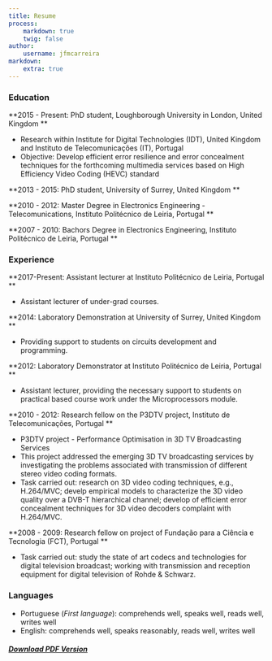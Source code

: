 ```yaml
---
title: Resume
process:
    markdown: true
    twig: false
author:
    username: jfmcarreira
markdown:
    extra: true
---
```


### **Education**

**2015 - Present: PhD student, Loughborough University in London, United Kingdom **
+ Research within Institute for Digital Technologies (IDT), United Kingdom and  Instituto de Telecomunicações (IT), Portugal
+ Objective: Develop efficient error resilience and error concealment techniques for the forthcoming multimedia services based on High Efficiency Video Coding (HEVC) standard

**2013 - 2015: PhD student, University of Surrey, United Kingdom **

**2010 - 2012: Master Degree in Electronics Engineering - Telecomunications, Instituto Politécnico de Leiria, Portugal **

**2007 - 2010: Bachors Degree in Electronics Engineering, Instituto Politécnico de Leiria, Portugal **



### **Experience**


**2017-Present: Assistant lecturer at Instituto Politécnico de Leiria, Portugal  **

+ Assistant lecturer of under-grad courses.

**2014: Laboratory Demonstration at University of Surrey, United Kingdom **

+ Providing  support to students on circuits development and programming.


**2012: Laboratory Demonstrator at Instituto Politécnico de Leiria, Portugal **

+ Assistant lecturer, providing the necessary support to students on practical based course work under the Microprocessors module.



**2010 - 2012: Research fellow on the P3DTV project, Instituto de Telecomunicações, Portugal **

+ P3DTV project - Performance Optimisation in 3D TV Broadcasting Services
+ This project addressed the emerging 3D TV broadcasting services by investigating the problems associated with transmission of different stereo video coding formats.
+ Task carried out: research  on 3D video coding techniques, e.g., H.264/MVC; develp empirical models to characterize the 3D video quality over a DVB-T hierarchical channel; develop of efficient error concealment techniques for 3D video decoders complaint with H.264/MVC.



**2008 - 2009: Research fellow on project of Fundação para a Ciência e Tecnologia (FCT), Portugal **

+ Task carried out:  study the state of art codecs and technologies for digital television broadcast; working with transmission and reception equipment for digital television of Rohde & Schwarz.


### **Languages**

+ Portuguese (*First language*): comprehends well, speaks well, reads well, writes well
+ English: comprehends well, speaks reasonably, reads well, writes well


##### [Download PDF Version](cv_joao_carreira.pdf)
